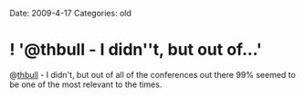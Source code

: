 Date: 2009-4-17
Categories: old

# ! '@thbull - I didn''t, but out of...'

@<a href="http://twitter.com/thbull">thbull</a> - I didn't, but out of all of the conferences out there 99% seemed to be one of the most relevant to the times.
